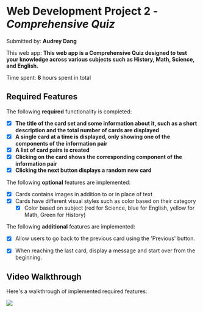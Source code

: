 # Web Development Project 2 - *Comprehensive Quiz*

Submitted by: **Audrey Dang**

This web app: **This web app is a Comprehensive Quiz designed to test your knowledge across various subjects such as History, Math, Science, and English.**

Time spent: **8** hours spent in total

## Required Features

The following **required** functionality is completed:

- [x] **The title of the card set and some information about it, such as a short description and the total number of cards are displayed**
- [x] **A single card at a time is displayed, only showing one of the components of the information pair**
- [x] **A list of card pairs is created**
- [x] **Clicking on the card shows the corresponding component of the information pair**
- [x] **Clicking the next button displays a random new card**

The following **optional** features are implemented:

- [x] Cards contains images in addition to or in place of text
- [x] Cards have different visual styles such as color based on their category
  - [x] Color based on subject (red for Science, blue for English, yellow for Math, Green for History)
        
The following **additional** features are implemented:
* [x] Allow users to go back to the previous card using the 'Previous' button.
* [x] When reaching the last card, display a message and start over from the beginning.


## Video Walkthrough

Here's a walkthrough of implemented required features:

![](https://github.com/audreydang4103/Project2-FlashCards/blob/main/Project3.gif)








